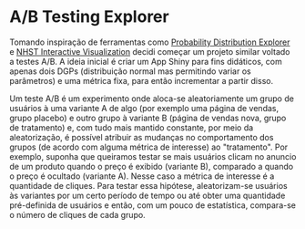 # A/B Testing Explorer

Tomando inspiração de ferramentas como [Probability Distribution Explorer](https://distribution-explorer.github.io/) e [NHST Interactive Visualization](https://rpsychologist.com/d3/nhst/) decidi começar um projeto similar voltado a testes A/B. A ideia inicial é criar um App Shiny para fins didáticos, com apenas dois DGPs (distribuição normal mas permitindo variar os parâmetros) e uma métrica fixa, para então incrementar a partir disso.

Um teste A/B é um experimento onde aloca-se aleatoriamente um grupo de usuários à uma variante A de algo (por exemplo uma página de vendas, grupo placebo) e outro grupo à variante B (página de vendas nova, grupo de tratamento) e, com tudo mais mantido constante, por meio da aleatorização, é possível atribuir as mudanças no comportamento dos grupos (de acordo com alguma métrica de interesse) ao "tratamento". Por exemplo, suponha que queiramos testar se mais usuários clicam no anuncio de um produto quando o preço é exibido (variante B), comparado a quando o preço é ocultado (variante A). Nesse caso a métrica de interesse é a quantidade de cliques. Para testar essa hipótese, aleatorizam-se usuários às variantes por um certo período de tempo ou até obter uma quantidade pré-definida de usuários e então, com um pouco de estatística, compara-se o número de cliques de cada grupo.
